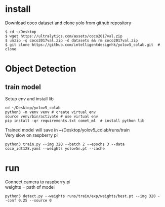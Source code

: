 # install
Download coco dataset and clone yolo from github repository
```
$ cd ~/Desktop
$ wget https://ultralytics.com/assets/coco2017val.zip
$ unzip -q coco2017val.zip -d datasets && rm coco2017val.zip
$ git clone https://github.com/intelligentdesignhk/yolov5_colab.git  # clone
```
# Object Detection
## train model
Setup env and install lib 
```
cd ~/Desktop/yolov5_colab
python3 -m venv venv # create virtual env
source venv/bin/activate # use virtual env
pip install -qr requirements.txt comet_ml  # install python lib
```
Trained model will save in ~/Desktop/yolov5_colab/runs/train<br>
Very slow on raspberry pi
```
python3 train.py --img 320 --batch 2 --epochs 3 --data coco_idt128.yaml --weights yolov5n.pt --cache 
```
# run 
Connect camera to raspberry pi<br>
weights = path of model
```
python3 detect.py --weights runs/train/exp/weights/best.pt --img 320 --conf 0.25 --source 0
```
